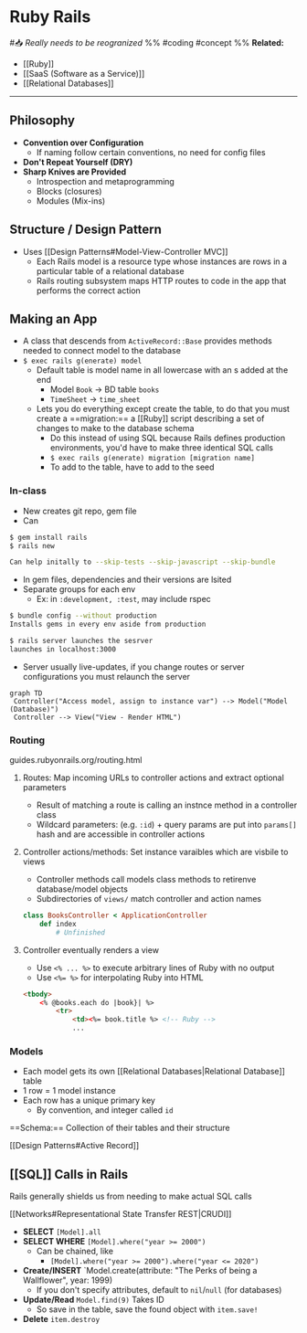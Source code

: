 # Ruby Rails
#📥 *Really needs to be reogranized*
%%
#coding 
#concept
%%
**Related:**
-  [[Ruby]]
-  [[SaaS (Software as a Service)]]
-  [[Relational Databases]]

---

## Philosophy
- **Convention over Configuration**
	- If naming follow certain conventions, no need for config files
- **Don't Repeat Yourself (DRY)**
- **Sharp Knives are Provided**
	- Introspection and metaprogramming
	- Blocks (closures)
	- Modules (Mix-ins)

## Structure / Design Pattern
- Uses [[Design Patterns#Model-View-Controller MVC]]
	- Each Rails model is a resource type whose instances are rows in a particular table of a relational database 
	- Rails routing subsystem maps HTTP routes to code in the app that performs the correct action



## Making an App
- A class that descends from `ActiveRecord::Base` provides methods needed to connect model to the database
- `$ exec rails g(enerate) model`
	- Default table is model name in all lowercase with an s added at the end
		- Model `Book` -> BD table `books`
		- `TimeSheet` -> `time_sheet`
	- Lets you do everything except create the table, to do that you must create a ==migration:== a [[Ruby]] script describing a set of changes to make to the database schema
		- Do this instead of using SQL because Rails defines production environments, you'd have to make three identical SQL calls 
		- `$ exec rails g(enerate) migration [migration name]`
		- To add to the table, have to add to the seed

### In-class
- New creates git repo, gem file
- Can

```Bash
$ gem install rails
$ rails new

Can help initally to --skip-tests --skip-javascript --skip-bundle
```

- In gem files, dependencies and their versions are lsited
- Separate groups for each env
	- Ex: in `:development, :test`, may include rspec

```Bash
$ bundle config --without production
Installs gems in every env aside from production

$ rails server launches the sesrver
launches in localhost:3000
```

- Server usually live-updates, if you change routes or server configurations you must relaunch the server 


```mermaid
graph TD
 Controller("Access model, assign to instance var") --> Model("Model (Database)")
 Controller --> View("View - Render HTML")
```

### Routing
guides.rubyonrails.org/routing.html

1. Routes: Map incoming URLs to controller actions and extract optional parameters 
	- Result of matching a route is calling an instnce method in a controller class
	- Wildcard parameters: (e.g. `:id`) + query params are put into `params[]` hash and are accessible in controller actions 
2. Controller actions/methods: Set instance varaibles which are visbile to views 
	- Controller methods call models class methods to retirenve database/model objects
	- Subdirectories of `views/` match controller and action names
	```Ruby
	class BooksController < ApplicationController
		def index
			# Unfinished
	```
	
	
3. Controller eventually renders a view 
	- Use `<% ... %>` to execute arbitrary lines of Ruby with no output
	- Use `<%= %>` for interpolating Ruby into HTML
	```HTML
	<tbody>
		<% @books.each do |book}| %>
			<tr>
				<td><%= book.title %> <!-- Ruby -->
				...
	```


### Models
- Each model gets its own [[Relational Databases|Relational Database]] table
- 1 row = 1 model instance
- Each row has a unique primary key
	- By convention, and integer called `id`

==Schema:== Collection of their tables and their structure 

 [[Design Patterns#Active Record]] 


## [[SQL]] Calls in Rails
Rails generally shields us from needing to make actual SQL calls

[[Networks#Representational State Transfer REST|CRUDI]]
- **SELECT** `[Model].all`
- **SELECT WHERE** `[Model].where("year >= 2000")`
	- Can be chained, like
		- `[Model].where("year >= 2000").where("year <= 2020")`
- **Create/INSERT** `Model.create(attribute: "The Perks of being a Wallflower", year: 1999)
	- If you don't specify attributes, default to `nil`/`null` (for databases)
- **Update/Read** `Model.find(9)` Takes ID
	- So save in the table, save the found object with `item.save!`
- **Delete** `item.destroy`